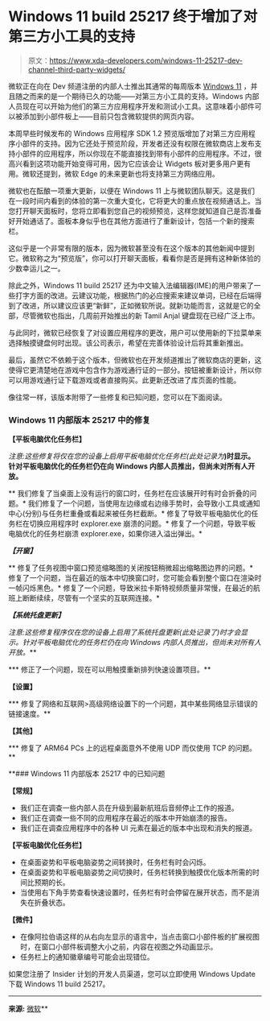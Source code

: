 # Windows 11 build 25217 终于增加了对第三方小工具的支持

> 原文：<https://www.xda-developers.com/windows-11-25217-dev-channel-third-party-widgets/>

微软正在向在 Dev 频道注册的内部人士推出其通常的每周版本 [Windows 11](https://www.xda-developers.com/windows-11/) ，并且随之而来的是一个期待已久的功能——对第三方小工具的支持。Windows 内部人员现在可以开始为他们的第三方应用程序开发和测试小工具。这意味着小部件可以被添加到小部件板上——目前只包含微软提供的网页内容。

本周早些时候发布的 Windows 应用程序 SDK 1.2 预览版增加了对第三方应用程序小部件的支持。因为它还处于预览阶段，开发者还没有权限在微软商店上发布支持小部件的应用程序，所以你现在不能直接找到带有小部件的应用程序。不过，很高兴看到这项功能开始变得可用，因为它应该会让 Widgets 板对更多用户更有用。微软还提到，微软 Edge 的未来更新也将支持第三方网络应用。

微软也在酝酿一项重大更新，以便在 Windows 11 上与微软团队聊天。这是我们在一段时间内看到的体验的第一次重大变化，它将更大的重点放在视频通话上。当您打开聊天面板时，您将立即看到您自己的视频预览，这样您就知道自己是否准备好开始通话了。面板本身似乎也在其他方面进行了重新设计，包括一个新的搜索栏。

这似乎是一个非常有限的版本，因为微软甚至没有在这个版本的其他新闻中提到它。微软称之为“预览版”，你可以打开聊天面板，看看你是否是拥有这种新体验的少数幸运儿之一。

除此之外，Windows 11 build 25217 还为中文输入法编辑器(IME)的用户带来了一些打字方面的改进。云建议功能，根据热门的必应搜索来建议单词，已经在后端得到了改进，所以建议应该更“新鲜”，正如微软所说。就新功能而言，这就是它的全部，尽管微软也指出，几周前开始推出的新 Tamil Anjal 键盘现在已经广泛上市。

与此同时，微软已经恢复了对设置应用程序的更改，用户可以使用新的下拉菜单来选择触摸键盘何时出现。该公司表示，希望在完善体验设计后将其重新推出。

最后，虽然它不依赖于这个版本，但微软也在开发频道推出了微软商店的更新，这使得它更清楚地在游戏中包含作为游戏通行证的一部分。按钮被重新设计，所以你可以用游戏通行证下载游戏或者直接购买。此更新还改进了库页面的性能。

像往常一样，该版本附带了一些修复和已知问题，您可以在下面阅读。

### Windows 11 内部版本 25217 中的修复

**【平板电脑优化任务栏】**

*注意:这些修复将仅在您的设备上启用平板电脑优化任务栏(此处记录为*[](https://blogs.windows.com/windows-insider/2022/09/08/announcing-windows-11-insider-preview-build-25197/)**)时显示。针对平板电脑优化的任务栏仍在向 Windows 内部人员推出，但尚未对所有人开放。**

**   我们修复了当桌面上没有运行的窗口时，任务栏在应该展开时有时会折叠的问题。*   我们修复了一个问题，当使用左边缘或右边缘手势时，会导致小工具或通知中心(分别)与任务栏重叠或看起来被任务栏截断。*   修复了导致平板电脑优化的任务栏在切换应用程序时 explorer.exe 崩溃的问题。*   修复了一个问题，导致平板电脑优化的任务栏崩溃 explorer.exe，如果你进入溢出弹出。*

***【开窗】***

**   修复了任务视图中窗口预览缩略图的关闭按钮稍微超出缩略图边界的问题。*   修复了一个问题，当在最近的版本中切换窗口时，您可能会看到整个窗口在渲染时一帧闪烁黑色。*   修复了一个问题，导致米拉卡斯特视频质量非常慢，在最近的航班上断断续续，尽管有一个坚实的互联网连接。*

***【系统托盘更新】***

**注意:这些修复程序仅在您的设备上启用了系统托盘更新(此处记录了*[](https://blogs.windows.com/windows-insider/2022/09/08/announcing-windows-11-insider-preview-build-25197/)**)时才会显示。针对平板电脑优化的任务栏仍在向 Windows 内部人员推出，但尚未对所有人开放。***

***   修正了一个问题，现在可以用触摸重新排列快速设置项目。**

****【设置】****

***   修复了网络和互联网>高级网络设置下的一个问题，其中某些网络显示错误的链接速度。**

****【其他】****

***   修复了 ARM64 PCs 上的远程桌面意外不使用 UDP 而仅使用 TCP 的问题。**

 **### Windows 11 内部版本 25217 中的已知问题

**【常规】**

*   我们正在调查一些内部人员在升级到最新航班后音频停止工作的报道。
*   我们正在调查一些不同的应用程序在最近的版本中开始崩溃的报告。
*   我们正在调查应用程序中的各种 UI 元素在最近的版本中出现和消失的报道。

**【平板电脑优化任务栏】**

*   在桌面姿势和平板电脑姿势之间转换时，任务栏有时会闪烁。
*   在桌面姿势和平板电脑姿势之间切换时，任务栏转换到触摸优化版本所需的时间比预期的长。
*   当使用右下角手势查看快速设置时，任务栏有时会停留在展开状态，而不是消失在折叠状态。

**【微件】**

*   在像阿拉伯语这样的从右向左显示的语言中，当点击窗口小部件板的扩展视图时，在窗口小部件板调整大小之前，内容在视图之外动画显示。
*   任务栏上的通知徽章编号可能会出现错位。

如果您注册了 Insider 计划的开发人员渠道，您可以立即使用 Windows Update 下载 Windows 11 build 25217。

* * *

**来源:** [微软](https://blogs.windows.com/windows-insider/2022/10/06/announcing-windows-11-insider-preview-build-25217/)**